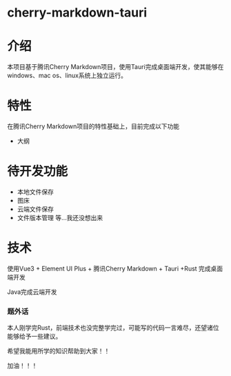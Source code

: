 # cherry-markdown-tauri
# 介绍
本项目基于腾讯Cherry Markdown项目，使用Tauri完成桌面端开发，使其能够在windows、mac os、linux系统上独立运行。
# 特性
在腾讯Cherry Markdown项目的特性基础上，目前完成以下功能
+ 大纲
# 待开发功能
+ 本地文件保存
+ 图床
+ 云端文件保存
+ 文件版本管理
等...我还没想出来
# 技术
使用Vue3 + Element UI Plus + 腾讯Cherry Markdown + Tauri +Rust 完成桌面端开发

Java完成云端开发

### 题外话

本人刚学完Rust，前端技术也没完整学完过，可能写的代码一言难尽，还望诸位能够给予一些建议。

希望我能用所学的知识帮助到大家！！

加油！！！
